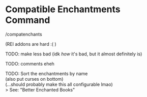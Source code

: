 # Compatible Enchantments Command

/compatenchants

(REI addons are hard :( )

TODO: make less bad (idk *how* it's bad, but it almost definitely is)

TODO: comments eheh

TODO: Sort the enchantments by name  
(also put curses on bottom)  
(...should probably make this all configurable lmao)  
\> See: "Better Enchanted Books"
